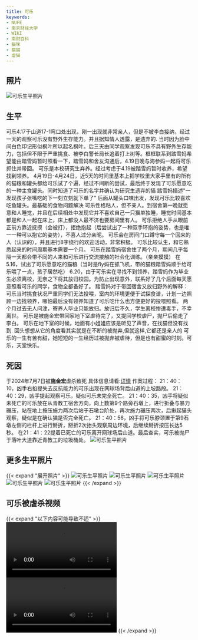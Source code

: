 ```yaml
---
title: 可乐
keywords:
- NUFE
- 南京财经大学
- WIKI
- 南财百科
- 猫咪
- 猫猫
- 虐猫
---
```

## 照片
![可乐生平照片](/mao/虐猫/可乐/1.png)
## 生平
可乐4.17于山道17-1弯口处出现，刚一出现就非常亲人，但是不被李白接纳，经过一天的观察可乐没有野外生存能力。并且据知情人透露，是遗弃的.
当时因为脸中间白色印记形似枫叶所以起名枫叶。后三天由同学观察发现可乐不具有野外生存能力，包括但不限于严重挑食、被李白警长局长追着打上树等。框框联系到踏雪妈希望能由踏雪妈暂时照看一下，踏雪妈和舍友沟通后，4.19日晚与海参妈一起将可乐抓住并带回。
可乐是本校研究生弃养。经过考虑于4.19被踏雪妈暂时收养，希望找到领养。
4月19日-4月24日，近5天的时间里基本上把学校里大家手里有的所有的猫粮和罐头都给可乐试了个遍，经过不间断的尝试，最后终于发现了可乐愿意吃的一种主食罐头。同时知道了可乐的名字并确认为研究生遗弃的猫
踏雪妈描述"一发现孩子张嘴吃的下一刻立刻就下单了"
后面从罐头口味出发，发现可乐比较喜欢吃鱼罐头。最基础的食物问题解决
可乐性格粘人，但不亲人。到宿舍第一晚就愿意和人睡觉，并且在后续相处中发现它并不喜欢自己一只猫单独睡，睡觉时间基本都是和人一起在床上，床上都没人最不济也要房间里有人。
可乐拒绝人手从眼前正前方靠近抚摸（会被打），拒绝抱起（后尝试出了一种双手环抱的姿势，也是唯一一种可以抱它的姿势），不喜人过分亲昵。
可乐会在房间门口蹲守每一个回来的人（认识的），并且进行8字绕行的欢迎活动，非常积极。
可乐比较认生，和它熟悉起来的时间周期基本需要一个月。
可乐在踏雪妈宿舍住了两个月，期间几乎每隔一天都会带不同的人来和可乐进行交流接触的社会化训练。（亲亲摸摸）
在5.16，试出了可乐愿意吃的猫粮（当时是fly妈在抓飞机，带的猫粮踏雪妈顺手给可乐喂了一点，孩子居然吃）
6.20，由于可乐实在寻找不到领养，踏雪妈作为毕业生必须离校，无奈之下将其放归校园。为防止出现意外，联系好了几个后面每天愿意照看可乐的同学，食物全都备好了。
踏雪妈对于带回宿舍又放归野外的解释：可乐当时挑食状况严重同学们无法投喂，室内的环境更便于试探食谱，计划一边照顾一边找领养，哪怕最后没有领养知道了可乐吃什么也方便更好的投喂照看。
两个月过去无人问津，寄养人毕业只能放归。放归后不久，学生离校惨遭毒手，不幸离世。
可乐是被施金宏带回家地下室虐待完了，又提回学校虐尸，抛尸后偷走了李白。
可乐在地下室的时候，地面有小姐姐应该是听见了声音，在找猫但没有找到.
回头想想从它的角度看其实就是在不断的被抛弃,但就这样,它都还是亲人的
可乐的一生有苦有甜，她短短的一生经历过被抛弃被虐待，但是也有甜蜜的时刻。可乐，天堂快乐。


## 死因
于2024年7月7日被**施金宏**虐杀致死 具体信息请看:[详情](/cn/docs/虐猫事件)
作案过程：
21：40：10，凶手右掐提失去反抗能力的可乐出现在网球场背后山道的上坡路段。
21：40：29，凶手提起观察可乐，疑似可乐未完全死亡。
21：40：35，凶手将疑似未死亡的可乐放在从青教工宿舍方向，向上数第9个路旁石墩上，进行折叠与暴力碾压，站在地上按压施力两次后站于石墩台阶处，再次施力碾压两次，后揪起猫头观察，疑似是在确认猫是否完全死亡。
21：40：56，凶手将可乐脖颈置于第9石墩左侧的栏杆上进行掰折，掰折2次抬头观察周边环境，后继续掰折按压长达5秒。
在21：41：22提着已死亡的可乐离开网球场后山道。最后查实，可乐被抛尸于落叶大道靠近青教工的垃圾桶处。
![可乐生平照片](/mao/虐猫/可乐/7.jpg)
## 更多生平照片
{{< expand "展开照片" >}}
![可乐生平照片](/mao/虐猫/可乐/2.png)
![可乐生平照片](/mao/虐猫/可乐/3.png)
![可乐生平照片](/mao/虐猫/可乐/4.png)
![可乐生平照片](/mao/虐猫/可乐/5.png)
![可乐生平照片](/mao/虐猫/可乐/6.png)
{{< /expand >}}

## 可乐被虐杀视频
{{< expand "以下内容可能导致不适" >}}
<a href="https://nufe.wiki/mao/虐猫/虐杀可乐视频.mp4" title="可乐被虐杀视频"><video controls loop playsinline><source src="https://nufe.wiki/mao/虐猫/虐杀可乐视频.mp4" type="video/mp4"></video></a>
<a href="https://nufe.wiki/mao/虐猫/虐杀可乐视频2.mp4" title="可乐被虐杀视频"><video controls loop playsinline><source src="https://nufe.wiki/mao/虐猫/虐杀可乐视频2.mp4" type="video/mp4"></video></a>
{{< /expand >}}